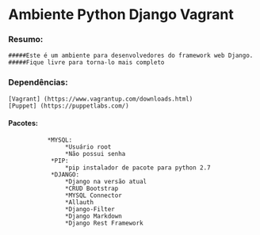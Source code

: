 # Ambiente Python Django Vagrant
### Resumo:
    #####Este é um ambiente para desenvolvedores do framework web Django.
    #####Fique livre para torna-lo mais completo

### Dependências:
    [Vagrant] (https://www.vagrantup.com/downloads.html)
    [Puppet] (https://puppetlabs.com/)

#### Pacotes:
               *MYSQL:
                    *Usuário root
                    *Não possui senha
                *PIP:
                    *pip instalador de pacote para python 2.7
                *DJANGO:
                    *Django na versão atual
                    *CRUD Bootstrap
                    *MYSQL Connector
                    *Allauth
                    *Django-Filter
                    *Django Markdown
                    *Django Rest Framework

